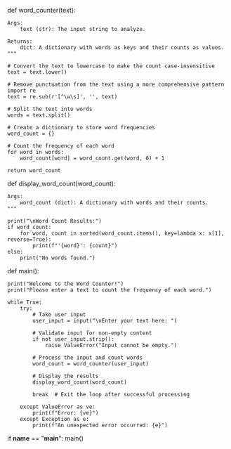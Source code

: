 def word_counter(text):
    
    Args:
        text (str): The input string to analyze.

    Returns:
        dict: A dictionary with words as keys and their counts as values.
    """

    # Convert the text to lowercase to make the count case-insensitive
    text = text.lower()

    # Remove punctuation from the text using a more comprehensive pattern
    import re
    text = re.sub(r'[^\w\s]', '', text)

    # Split the text into words
    words = text.split()

    # Create a dictionary to store word frequencies
    word_count = {}

    # Count the frequency of each word
    for word in words:
        word_count[word] = word_count.get(word, 0) + 1

    return word_count

def display_word_count(word_count):

    Args:
        word_count (dict): A dictionary with words and their counts.
    """

    print("\nWord Count Results:")
    if word_count:
        for word, count in sorted(word_count.items(), key=lambda x: x[1], reverse=True):
            print(f"'{word}': {count}")
    else:
        print("No words found.")

def main():

    print("Welcome to the Word Counter!")
    print("Please enter a text to count the frequency of each word.")

    while True:
        try:
            # Take user input
            user_input = input("\nEnter your text here: ")

            # Validate input for non-empty content
            if not user_input.strip():
                raise ValueError("Input cannot be empty.")

            # Process the input and count words
            word_count = word_counter(user_input)

            # Display the results
            display_word_count(word_count)

            break  # Exit the loop after successful processing

        except ValueError as ve:
            print(f"Error: {ve}")
        except Exception as e:
            print(f"An unexpected error occurred: {e}")

if __name__ == "__main__":
    main()
